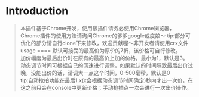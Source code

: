Introduction
===
>本插件基于Chrome开发，使用该插件请务必使用Chrome浏览器，Chrome插件的使用方法请询问Chrome的爹爹google或度娘～          tip:部分可优化的部分请自行clone下来修改，欢迎贡献喔～非开发者请使用crx文件
usage
====
>默认可接受的最高价为原价的7折，该价格可自行修改。  
>加价幅度为最后出价时在原有的最高价上加的价格，最小为1，默认是3。  
>动态调节时间可根据自己的网速进行调整，如果默认的时间导致最后出价过晚，没能出价的话，请调大一点这个时间，0-500毫秒，默认是0  
>tip:自动抢拍功能在最后1.x(x会根据动态调节时间确定)秒内才出一次价，在这之前只会在console中更新价格；手动抢拍点一次会进行一次出价操作。
